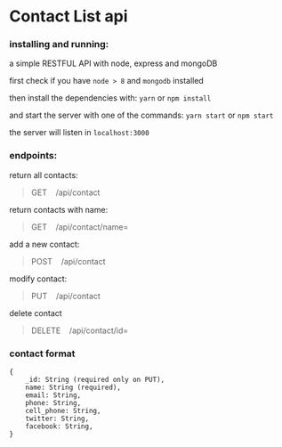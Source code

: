 # Contact List api

### installing and running:
a simple RESTFUL API with node, express and mongoDB 

first check if you have `node > 8` and `mongodb` installed

then install the dependencies with: 
`yarn` or `npm install`

and start the server with one of the commands:
`yarn start` or `npm start`

the server will listen in `localhost:3000`

### endpoints:

return all contacts:
> GET  &nbsp;&nbsp; /api/contact

return contacts with name:
> GET &nbsp;&nbsp; /api/contact/name=<contact name>

add a new contact: 
> POST &nbsp;&nbsp; /api/contact 

modify contact:
> PUT &nbsp;&nbsp; /api/contact

delete contact
> DELETE &nbsp;&nbsp; /api/contact/id=<contact id>

### contact format

```
{
    _id: String (required only on PUT),
    name: String (required),
    email: String,
    phone: String,
    cell_phone: String,
    twitter: String,
    facebook: String,
}
```
